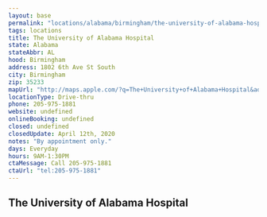 ```yaml
---
layout: base
permalink: "locations/alabama/birmingham/the-university-of-alabama-hospital/"
tags: locations
title: The University of Alabama Hospital
state: Alabama
stateAbbr: AL
hood: Birmingham
address: 1802 6th Ave St South
city: Birmingham
zip: 35233
mapUrl: "http://maps.apple.com/?q=The+University+of+Alabama+Hospital&address=1802+6th+Ave+St+South,Birmingham,Alabama,35233"
locationType: Drive-thru
phone: 205-975-1881
website: undefined
onlineBooking: undefined
closed: undefined
closedUpdate: April 12th, 2020
notes: "By appointment only."
days: Everyday
hours: 9AM-1:30PM
ctaMessage: Call 205-975-1881
ctaUrl: "tel:205-975-1881"
---
```

## The University of Alabama Hospital